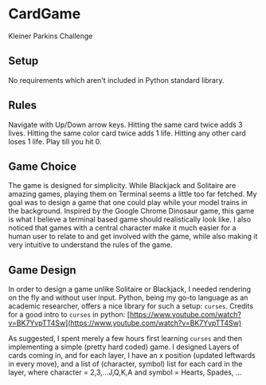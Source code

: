 # CardGame
Kleiner Parkins Challenge

## Setup
No requirements which aren't included in Python standard library.

## Rules
Navigate with Up/Down arrow keys.
Hitting the same card twice adds 3 lives.
Hitting the same color card twice adds 1 life.
Hitting any other card loses 1 life.
Play till you hit 0.

## Game Choice
The game is designed for simplicity. While Blackjack and Solitaire are amazing games, playing them on Terminal seems a little too far fetched. My goal was to design a game that one could play while your model trains in the background. Inspired by the Google Chrome Dinosaur game, this game is what I believe a terminal based game should realistically look like. I also noticed that games with a central character make it much easier for a human user to relate to and get involved with the game, while also making it very intuitive to understand the rules of the game.

## Game Design
In order to design a game unlike Solitaire or Blackjack, I needed rendering on the fly and without user input. Python, being my go-to language as an academic researcher, offers a nice library for such a setup:  `curses`.  Credits for a good intro to `curses` in python: [https://www.youtube.com/watch?v=BK7YvpTT4Sw](https://www.youtube.com/watch?v=BK7YvpTT4Sw)

As suggested, I spent merely a few hours first learning `curses` and then implementing a simple (pretty hard coded) game. I designed Layers of cards coming in, and for each layer, I have an x position (updated leftwards in every move), and a list of (character, symbol) list for each card in the layer, where character = 2,3,...J,Q,K,A and symbol = Hearts, Spades, ...

